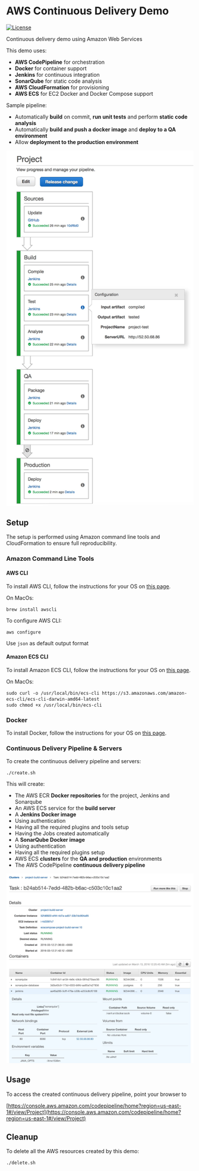# AWS Continuous Delivery Demo
[![License](https://img.shields.io/badge/license-Apache-blue.svg)](http://www.apache.org/licenses/LICENSE-2.0.html)

Continuous delivery demo using Amazon Web Services

This demo uses:
 - **AWS CodePipeline** for orchestration
 - **Docker** for container support
 - **Jenkins** for continuous integration
 - **SonarQube** for static code analysis
 - **AWS CloudFormation** for provisioning
 - **AWS ECS** for EC2 Docker and Docker Compose support

Sample pipeline:
 - Automatically **build** on commit, **run unit tests** and perform **static code analysis**
 - Automatically **build and push a docker image** and **deploy to a QA environment**
 - Allow **deployment to the production environment**

![Continuous Delivery Pipeline](https://raw.githubusercontent.com/jumal/aws-continuous-delivery-demo/master/doc/pipeline.jpg)

## Setup

The setup is performed using Amazon command line tools and CloudFormation to ensure full reproducibility.

### Amazon Command Line Tools

#### AWS CLI

To install AWS CLI, follow the instructions for your OS on [this page](http://aws.amazon.com/cli).

On MacOs:
```
brew install awscli
```
To configure AWS CLI:
```
aws configure
```
Use `json` as default output format

#### Amazon ECS CLI

To install Amazon ECS CLI, follow the instructions for your OS on [this page](http://docs.aws.amazon.com/AmazonECS/latest/developerguide/ECS_CLI_installation.html).

On MacOs:
```
sudo curl -o /usr/local/bin/ecs-cli https://s3.amazonaws.com/amazon-ecs-cli/ecs-cli-darwin-amd64-latest
sudo chmod +x /usr/local/bin/ecs-cli
```
### Docker
To install Docker, follow the instructions for your OS on [this page](https://docs.docker.com/engine/installation).

### Continuous Delivery Pipeline & Servers
To create the continuous delivery pipeline and servers:
```
./create.sh
```
This will create:
 - The AWS ECR **Docker repositories** for the project, Jenkins and Sonarqube
 - An AWS ECS service for the **build server**
 - A **Jenkins Docker image**
  - Using authentication
  - Having all the required plugins and tools setup
  - Having the Jobs created automatically
 - A **SonarQube Docker image**
  - Using authentication
  - Having all the required plugins setup
 - AWS ECS **clusters** for the **QA and production** environments
 - The AWS CodePipeline **continuous delivery pipeline**


![AWS ECS](https://raw.githubusercontent.com/jumal/aws-continuous-delivery-demo/master/doc/ecs.jpg)

## Usage

To access the created continuous delivery pipeline, point your browser to 

[https://console.aws.amazon.com/codepipeline/home?region=us-east-1#/view/Project](https://console.aws.amazon.com/codepipeline/home?region=us-east-1#/view/Project)

## Cleanup

To delete all the AWS resources created by this demo:
```
./delete.sh
```
